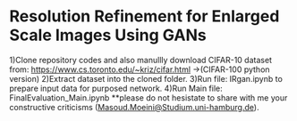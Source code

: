# Resolution Refinement for Enlarged Scale Images Using GANs
 

1)Clone repository codes and also manullly download CIFAR-10 dataset from: https://www.cs.toronto.edu/~kriz/cifar.html
->(CIFAR-100 python version)
2)Extract dataset into the cloned folder.
3)Run file: IRgan.ipynb  to prepare input data for purposed network.
4)Run Main file: FinalEvaluation_Main.ipynb 
**please do not hesistate to share with me your constructive criticisms (Masoud.Moeini@Studium.uni-hamburg.de). 
